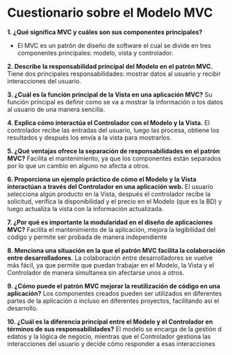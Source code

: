 # Cuestionario sobre el Modelo MVC
**1. ¿Qué significa MVC y cuáles son sus componentes principales?**
- El MVC es un patrón de diseño de software el cual se divide en tres componentes principales: modelo, vista y controlador.

**2. Describe la responsabilidad principal del Modelo en el patrón MVC.**
Tiene dos principales responsabilidades: mostrar datos al usuario y recibir interacciones del usuario.

**3. ¿Cuál es la función principal de la Vista en una aplicación MVC?**
Su función principal es definir como se va a mostrar la información o los datos al usuario de una manera sencilla.

**4. Explica cómo interactúa el Controlador con el Modelo y la Vista.**
El controlador recibe las entradas del usuario, luego las procesa, obtiene los resultados y después los envía a la vista para mostrarlos.

**5. ¿Qué ventajas ofrece la separación de responsabilidades en el patrón MVC?**
Facilita el mantenimiento, ya que los componentes están separados por lo que un cambio en alguno no afecta a otros.

**6. Proporciona un ejemplo práctico de cómo el Modelo y la Vista interactúan a través del Controlador en una aplicación web.**
El usuario selecciona algún producto en la Vista, después el controlador recibe la solicitud, verifica la disponibilidad y el precio en el Modelo (que es la BD) y luego actualiza la vista con la información actualizada.

**7. ¿Por qué es importante la modularidad en el diseño de aplicaciones MVC?**
Facilita el mantenimiento de la aplicación, mejora la legibilidad del código y permite ser probada de manera independiente

**8. Menciona una situación en la que el patrón MVC facilita la colaboración entre desarrolladores.**
La colaboración entre desarrolladores se vuelve más fácil, ya que permite que puedan trabajar en el Modelo, la Vista y el Controlador de manera simultanea sin afectarse unos a otros.

**9. ¿Cómo puede el patrón MVC mejorar la reutilización de código en una aplicación?**
Los componentes creados pueden ser utilizados en diferentes partes de la aplicación o incluso en diferentes proyectos, facilitando así el desarrollo.

**10. ¿Cuál es la diferencia principal entre el Modelo y el Controlador en términos de sus responsabilidades?**
El modelo se encarga de la gestión d edatos y la lógica de negocio, mientras que el Controlador gestiona las interacciones del usuario y decide cómo responder a esas interacciones